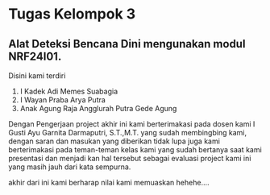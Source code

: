 # Tugas Kelompok 3

## Alat Deteksi Bencana Dini mengunakan modul NRF24l01.

Disini kami terdiri
1. I Kadek Adi Memes Suabagia
2. I Wayan Praba Arya Putra 
3. Anak Agung Raja Angglurah Putra Gede Agung

Dengan Pengerjaan project akhir ini kami berterimakasi pada dosen kami I Gusti Ayu Garnita Darmaputri, S.T.,M.T. yang sudah membingbing kami, dengan saran dan masukan yang diberikan
tidak lupa juga kami berterimakasi pada teman-teman kelas kami yang sudah bertanya saat kami presentasi dan menjadi kan hal tersebut sebagai evaluasi project kami ini yang masih jauh dari kata sempurna.

akhir dari ini kami berharap nilai kami memuaskan hehehe....
